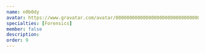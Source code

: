 ```yaml
---
name: n0b0dy
avatar: https://www.gravatar.com/avatar/00000000000000000000000000000006?d=identicon&s=256
specialties: [Forensics]
member: false
description:
order: 9
---
```

